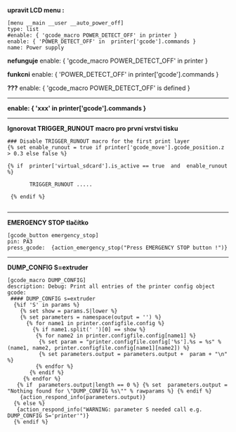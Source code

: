 **upravit LCD menu :**

```
[menu __main __user __auto_power_off]
type: list
#enable: { 'gcode_macro POWER_DETECT_OFF' in printer }
enable: { 'POWER_DETECT_OFF' in  printer['gcode'].commands }
name: Power supply  
```

 **nefunguje**
 enable: { 'gcode_macro POWER_DETECT_OFF' in printer }

**funkcni**
enable: { 'POWER_DETECT_OFF' in  printer['gcode'].commands }


**???**
 enable: { 'gcode_macro POWER_DETECT_OFF' is defined }

------------------------------------------------------

**enable: { 'xxx' in  printer['gcode'].commands }**

------------------------------------------------------
**Ignorovat TRIGGER_RUNOUT macro pro první vrstvi tisku**

```
### Disable TRIGGER_RUNOUT macro for the first print layer
{% set enable_runout = true if printer['gcode_move'].gcode_position.z > 0.3 else false %}

{% if  printer['virtual_sdcard'].is_active == true  and  enable_runout  %}
	
	   TRIGGER_RUNOUT .....
 
 {% endif %}
	
```
-------------------------------------------------------
**EMERGENCY STOP tlačítko**

```
[gcode_button emergency_stop]
pin: PA3
press_gcode:  {action_emergency_stop("Press EMERGENCY STOP button !")}
```
------------------------------------------------------
**DUMP_CONFIG S=extruder**

```
[gcode_macro DUMP_CONFIG]
description: Debug: Print all entries of the printer config object
gcode:
 #### DUMP_CONFIG s=extruder
  {%if 'S' in params %}
    {% set show = params.S|lower %}
    {% set parameters = namespace(output = '') %}
      {% for name1 in printer.configfile.config %}
        {% if name1.split(' ')[0] == show %}        
         {% for name2 in printer.configfile.config[name1] %}
          {% set param = "printer.configfile.config['%s'].%s = %s" % (name1, name2, printer.configfile.config[name1][name2]) %}
          {% set parameters.output = parameters.output +  param + "\n" %}
         {% endfor %}
       {% endif %}
     {% endfor %}
   {% if  parameters.output|length == 0 %} {% set  parameters.output = "Nothing found for \"DUMP_CONFIG %s\"" % rawparams %} {% endif %}
    {action_respond_info(parameters.output)}
  {% else %}
   {action_respond_info("WARNING: parameter S needed call e.g. DUMP_CONFIG S='printer'")}
  {% endif %} 
```
